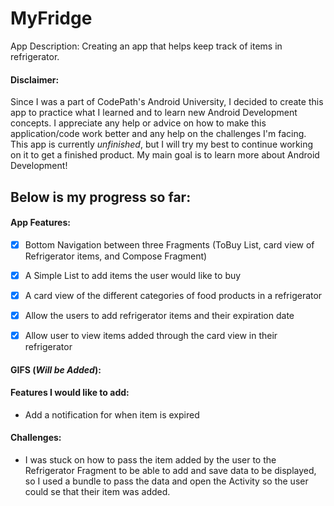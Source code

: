 # MyFridge
App Description: Creating an app that helps keep track of items in refrigerator.


#### Disclaimer:
Since I was a part of CodePath's Android University, I decided to create this app to practice what I learned and to learn new 
Android Development concepts. I appreciate any help or advice on how to make this application/code work better and any help
on the challenges I'm facing. This app is currently *unfinished*, but I will try my best to continue working on it to get a finished product.
My main goal is to learn more about Android Development!


## Below is my progress so far:


#### App Features:
- [x] Bottom Navigation between three Fragments (ToBuy List, card view of Refrigerator items, and Compose Fragment)
- [x] A Simple List to add items the user would like to buy
- [x] A card view of the different categories of food products in a refrigerator
- [x] Allow the users to add refrigerator items and their expiration date 
- [x] Allow user to view items added through the card view in their refrigerator


#### GIFS (*Will be Added*):


#### Features I would like to add:
- Add a notification for when item is expired


#### Challenges:
- I was stuck on how to pass the item added by the user to the Refrigerator Fragment to be able to add and save data to be displayed,
so I used a bundle to pass the data and open the Activity so the user could se that their item was added.
